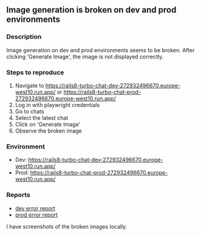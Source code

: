 ## Image generation is broken on dev and prod environments

### Description
Image generation on dev and prod environments seems to be broken. After clicking 'Generate Image', the image is not displayed correctly.

### Steps to reproduce
1. Navigate to https://rails8-turbo-chat-dev-272932496670.europe-west10.run.app/ or https://rails8-turbo-chat-prod-272932496670.europe-west10.run.app/
2. Log in with playwright credentials
3. Go to chats
4. Select the latest chat
5. Click on 'Generate Image'
6. Observe the broken image

### Environment
- Dev: https://rails8-turbo-chat-dev-272932496670.europe-west10.run.app/
- Prod: https://rails8-turbo-chat-prod-272932496670.europe-west10.run.app/

### Reports
- [dev error report](test/ui-tests/02-ensure-chat-imagegen-functional/20250822-103920-crundev-ERR.json)
- [prod error report](test/ui-tests/02-ensure-chat-imagegen-functional/20250822-103920-crunprod-ERR.json)

I have screenshots of the broken images locally.
